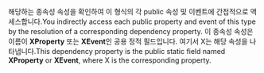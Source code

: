 <span data-ttu-id="0f9c3-101">해당하는 종속성 속성을 확인하여 이 형식의 각 public 속성 및 이벤트에 간접적으로 액세스합니다.</span><span class="sxs-lookup"><span data-stu-id="0f9c3-101">You indirectly access each public property and event of this type by the resolution of a corresponding dependency property.</span></span> <span data-ttu-id="0f9c3-102">이 종속성 속성은 이름이 **XProperty** 또는 **XEvent**인 공용 정적 필드입니다. 여기서 X는 해당 속성을 나타냅니다.</span><span class="sxs-lookup"><span data-stu-id="0f9c3-102">This dependency property is the public static field named **XProperty** or **XEvent**, where X is the corresponding property.</span></span>